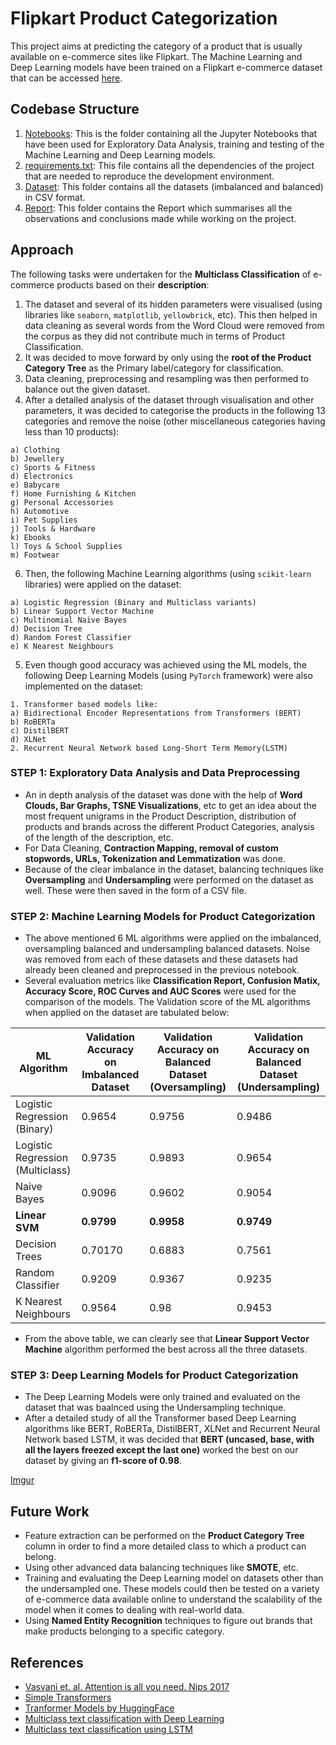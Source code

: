 # Flipkart Product Categorization

This project aims at predicting the category of a product that is usually available on e-commerce sites like Flipkart. The Machine Learning and Deep Learning models have been trained on a Flipkart e-commerce dataset that can be accessed [here](https://docs.google.com/spreadsheets/d/1on6ApK7jNXSy20Bfw_NjKMTmeICTHyBvIK-3am9irFA/edit?usp=sharing).

## Codebase Structure

1. [Notebooks](https://github.com/khushboogupta13/Flipkart-Product-Categorization/tree/main/Notebooks): This is the folder containing all the Jupyter Notebooks that have been used for Exploratory Data Analysis, training and testing of the Machine Learning and Deep Learning models.
2. [requirements.txt](https://github.com/khushboogupta13/Flipkart-Product-Categorization/blob/main/requirements.txt): This file contains all the dependencies of the project that are needed to reproduce the development environment.
3. [Dataset](https://github.com/khushboogupta13/Flipkart-Product-Categorization/tree/main/Dataset): This folder contains all the datasets (imbalanced and balanced) in CSV format. 
4. [Report](): This folder contains the Report which summarises all the observations and conclusions made while working on the project. 

## Approach

The following tasks were undertaken for the **Multiclass Classification** of e-commerce products based on their **description**:

  1. The dataset and several of its hidden parameters were visualised (using libraries like `seaborn`, `matplotlib`, `yellowbrick`, etc). This then helped in data cleaning as several words from the Word Cloud were removed from the corpus as they did not contribute much in terms of Product Classification.
  2. It was decided to move forward by only using the **root of the Product Category Tree** as the Primary label/category for classification.
  3. Data cleaning, preprocessing and resampling was then performed to balance out the given dataset. 
  4. After a detailed analysis of the dataset through visualisation and other parameters, it was decided to categorise the products in the following 13 categories and remove the noise (other miscellaneous categories having less than 10 products):
    
    a) Clothing
    b) Jewellery
    c) Sports & Fitness
    d) Electronics
    e) Babycare
    f) Home Furnishing & Kitchen
    g) Personal Accessories
    h) Automotive
    i) Pet Supplies
    j) Tools & Hardware
    k) Ebooks
    l) Toys & School Supplies
    m) Footwear
    
  6. Then, the following Machine Learning algorithms (using `scikit-learn` libraries) were applied on the dataset:
    
    a) Logistic Regression (Binary and Multiclass variants)
    b) Linear Support Vector Machine
    c) Multinomial Naive Bayes
    d) Decision Tree
    d) Random Forest Classifier
    e) K Nearest Neighbours

   5. Even though good accuracy was achieved using the ML models, the following Deep Learning Models (using `PyTorch` framework) were also implemented on the dataset:
    
    1. Transformer based models like:
    a) Bidirectional Encoder Representations from Transformers (BERT)
    b) RoBERTa
    c) DistilBERT
    d) XLNet
    2. Recurrent Neural Network based Long-Short Term Memory(LSTM)


### STEP 1: Exploratory Data Analysis and Data Preprocessing

- An in depth analysis of the dataset was done with the help of **Word Clouds, Bar Graphs, TSNE Visualizations**, etc to get an idea about the most frequent unigrams in the Product Description, distribution of products and brands across the different Product Categories, analysis of the length of the description, etc. 
- For Data Cleaning, **Contraction Mapping, removal of custom stopwords, URLs, Tokenization and Lemmatization** was done.
- Because of the clear imbalance in the dataset, balancing techniques like **Oversampling** and **Undersampling** were performed on the dataset as well. These were then saved in the form of a CSV file.

### STEP 2: Machine Learning Models for Product Categorization

- The above mentioned 6 ML algorithms were applied on the imbalanced, oversampling balanced and undersampling balanced datasets. Noise was removed from each of these datasets and these datasets had already been cleaned and preprocessed in the previous notebook. 
- Several evaluation metrics like **Classification Report, Confusion Matix, Accuracy Score, ROC Curves and AUC Scores** were used for the comparison of the models. The Validation score of the ML algorithms when applied on the dataset are tabulated below:

| ML Algorithm       | Validation Accuracy on Imbalanced Dataset          | Validation Accuracy on Balanced Dataset (Oversampling)                          | Validation Accuracy on Balanced Dataset (Undersampling)          |
| ---                | ---             | ---                                   | ---             | 
| Logistic Regression (Binary)               | 0.9654           | 0.9756                        | 0.9486               | 
| Logistic Regression (Multiclass)     | 0.9735            | 0.9893                     | 0.9654               | 
| Naive Bayes     | 0.9096             | 0.9602        | 0.9054               | 
| __Linear SVM__            | __0.9799__            | __0.9958__              | __0.9749__               |
| Decision Trees            | 0.70170            | 0.6883                     | 0.7561               | 
| Random Classifier             | 0.9209          | 0.9367          | 0.9235                | 
| K Nearest Neighbours        | 0.9564           | 0.98       | 0.9453               | 

- From the above table, we can clearly see that **Linear Support Vector Machine** algorithm performed the best across all the three datasets.  

### STEP 3: Deep Learning Models for Product Categorization

-  The Deep Learning Models were only trained and evaluated on the dataset that was baalnced using the Undersampling technique.
- After a detailed study of all the Transformer based Deep Learning algorithms like BERT, RoBERTa, DistilBERT, XLNet and Recurrent Neural Network based LSTM, it was decided that **BERT (uncased, base, with all the layers freezed except the last one)** worked the best on our dataset by giving an **f1-score of 0.98**. 

[Imgur](https://i.imgur.com/SLskxzo.png)

## Future Work
- Feature extraction can be performed on the **Product Category Tree** column in order to find a more detailed class to which a product can belong. 
- Using other advanced data balancing techniques like **SMOTE**, etc.
- Training and evaluating the Deep Learning model on datasets other than the undersampled one. These models could then be tested on a variety of e-commerce data available online to understand the scalability of the model when it comes to dealing with real-world data. 
- Using **Named Entity Recognition** techniques to figure out brands that make products belonging to a specific category.  

## References
- [ Vasvani et. al. Attention is all you need. Nips 2017](https://arxiv.org/pdf/1706.03762)
- [Simple Transformers](https://github.com/ThilinaRajapakse/simpletransformers#saveevalcheckpoints)
- [Tranformer Models by HuggingFace](https://huggingface.co/transformers/pretrained_models.html)
- [Multiclass text classification with Deep Learning](https://www.google.com/url?q=https://towardsdatascience.com/multi-class-text-classification-with-deep-learning-using-bert-b59ca2f5c613&sa=D&source=editors&ust=1618012348136000&usg=AOvVaw1ofOCyteqD6PZaxopj9qc8)
- [Multiclass text classification using LSTM](https://towardsdatascience.com/multi-class-text-classification-with-lstm-1590bee1bd17)






